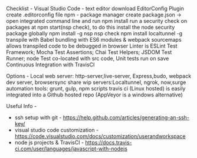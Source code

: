 Checklist -
Visual Studio Code - text editor
download EditorConfig Plugin
create .editorconfig file
npm - package manager
create package.json -> open integrated command line and run npm install
run a security check on packages at npm start(nsp check), to do this install the node security package globally
npm install -g nsp
nsp check
npm install localtunnel -g
transpile with Babel
bundling with ES6 modules & webpack
sourcemaps allows transpiled code to be debugged in browser
Linter is ESLint
Test Framework; Mocha
Test Assertions; Chai
Test Helpers; JSDOM
Test Runner; node
Test co-located with src code, Unit tests run on save
Continuous Integration with TravisCI

Options -
Local web server: http-server,live-server, Express,budo, webpack dev server, 
browsersync
share wip servers:Localtunnel, ngrok, now,surge
automation tools: grunt, gulp, npm scripts
travis ci (Linux hosted) is easily integrated into a Github hosted repo (AppVeyor is a windows alternative)

Useful Info -
* ssh setup with git - https://help.github.com/articles/generating-an-ssh-key/
* visual studio code customization - https://code.visualstudio.com/docs/customization/userandworkspace
* node js projects & TravisCI - https://docs.travis-ci.com/user/languages/javascript-with-nodejs


 

